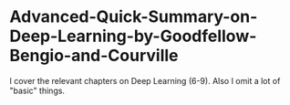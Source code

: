 # Advanced-Quick-Summary-on-Deep-Learning-by-Goodfellow-Bengio-and-Courville
I cover the relevant chapters on Deep Learning (6-9). Also I omit a lot of "basic" things.
